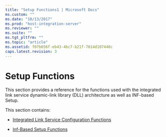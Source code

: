 ```yaml
---
title: "Setup Functions1 | Microsoft Docs"
ms.custom: ""
ms.date: "10/13/2017"
ms.prod: "host-integration-server"
ms.reviewer: ""
ms.suite: ""
ms.tgt_pltfrm: ""
ms.topic: "article"
ms.assetid: f07b656f-eb43-4bc7-b21f-7614d107448c
caps.latest.revision: 3
---
```

# Setup Functions
This section provides a reference for the functions used with the integrated link service dynamic-link library (DLL) architecture as well as INF-based Setup.  
  
 This section contains:  
  
-   [Integrated Link Service Configuration Functions](../core/integrated-link-service-configuration-functions.md)  
  
-   [Inf-Based Setup Functions](../core/inf-based-setup-functions.md)
